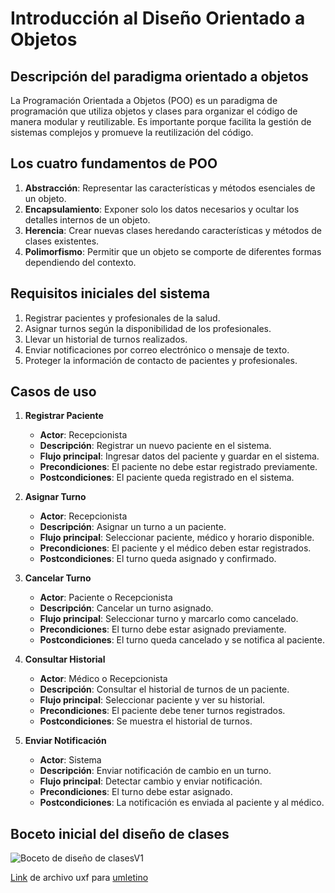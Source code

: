 # Introducción al Diseño Orientado a Objetos

## Descripción del paradigma orientado a objetos

La Programación Orientada a Objetos (POO) es un paradigma de programación que utiliza objetos y clases para organizar el código de manera modular y reutilizable. Es importante porque facilita la gestión de sistemas complejos y promueve la reutilización del código.

## Los cuatro fundamentos de POO

1. **Abstracción**: Representar las características y métodos esenciales de un objeto.
2. **Encapsulamiento**: Exponer solo los datos necesarios y ocultar los detalles internos de un objeto.
3. **Herencia**: Crear nuevas clases heredando características y métodos de clases existentes.
4. **Polimorfismo**: Permitir que un objeto se comporte de diferentes formas dependiendo del contexto.

## Requisitos iniciales del sistema

1. Registrar pacientes y profesionales de la salud.
2. Asignar turnos según la disponibilidad de los profesionales.
3. Llevar un historial de turnos realizados.
4. Enviar notificaciones por correo electrónico o mensaje de texto.
5. Proteger la información de contacto de pacientes y profesionales.

## Casos de uso

1. **Registrar Paciente**
   - **Actor**: Recepcionista
   - **Descripción**: Registrar un nuevo paciente en el sistema.
   - **Flujo principal**: Ingresar datos del paciente y guardar en el sistema.
   - **Precondiciones**: El paciente no debe estar registrado previamente.
   - **Postcondiciones**: El paciente queda registrado en el sistema.

2. **Asignar Turno**
   - **Actor**: Recepcionista
   - **Descripción**: Asignar un turno a un paciente.
   - **Flujo principal**: Seleccionar paciente, médico y horario disponible.
   - **Precondiciones**: El paciente y el médico deben estar registrados.
   - **Postcondiciones**: El turno queda asignado y confirmado.

3. **Cancelar Turno**
   - **Actor**: Paciente o Recepcionista
   - **Descripción**: Cancelar un turno asignado.
   - **Flujo principal**: Seleccionar turno y marcarlo como cancelado.
   - **Precondiciones**: El turno debe estar asignado previamente.
   - **Postcondiciones**: El turno queda cancelado y se notifica al paciente.

4. **Consultar Historial**
   - **Actor**: Médico o Recepcionista
   - **Descripción**: Consultar el historial de turnos de un paciente.
   - **Flujo principal**: Seleccionar paciente y ver su historial.
   - **Precondiciones**: El paciente debe tener turnos registrados.
   - **Postcondiciones**: Se muestra el historial de turnos.

5. **Enviar Notificación**
   - **Actor**: Sistema
   - **Descripción**: Enviar notificación de cambio en un turno.
   - **Flujo principal**: Detectar cambio y enviar notificación.
   - **Precondiciones**: El turno debe estar asignado.
   - **Postcondiciones**: La notificación es enviada al paciente y al médico.

## Boceto inicial del diseño de clases

![Boceto de diseño de clasesV1](https://github.com/user-attachments/assets/1faa88f3-2a28-4377-8c5a-f9ee4518b64a)

[Link](https://drive.google.com/file/d/1d95FdpmiUDiU7muDN2-NfFQqiabEBFIW/view?usp=sharing) de archivo uxf para [umletino](https://www.umletino.com/)

